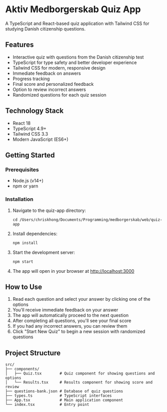 # Aktiv Medborgerskab Quiz App

A TypeScript and React-based quiz application with Tailwind CSS for studying Danish citizenship questions.

## Features

- Interactive quiz with questions from the Danish citizenship test
- TypeScript for type safety and better developer experience
- Tailwind CSS for modern, responsive design
- Immediate feedback on answers
- Progress tracking
- Final score and personalized feedback
- Option to review incorrect answers
- Randomized questions for each quiz session

## Technology Stack

- React 18
- TypeScript 4.9+
- Tailwind CSS 3.3
- Modern JavaScript (ES6+)

## Getting Started

### Prerequisites

- Node.js (v14+)
- npm or yarn

### Installation

1. Navigate to the quiz-app directory:
   ```
   cd /Users/chriskhong/Documents/Programming/medborgerskab/web/quiz-app
   ```

2. Install dependencies:
   ```
   npm install
   ```

3. Start the development server:
   ```
   npm start
   ```

4. The app will open in your browser at [http://localhost:3000](http://localhost:3000)

## How to Use

1. Read each question and select your answer by clicking one of the options
2. You'll receive immediate feedback on your answer
3. The app will automatically proceed to the next question
4. After completing all questions, you'll see your final score
5. If you had any incorrect answers, you can review them
6. Click "Start New Quiz" to begin a new session with randomized questions

## Project Structure

```
src/
├── components/
│   ├── Quiz.tsx        # Quiz component for showing questions and options
│   └── Results.tsx     # Results component for showing score and review
├── questions-bank.json # Database of quiz questions
├── types.ts            # TypeScript interfaces
├── App.tsx             # Main application component
└── index.tsx           # Entry point
```
